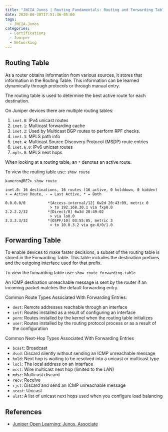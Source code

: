 ```yaml
---
title: "JNCIA Junos | Routing Fundamentals: Routing and Forwarding Tables"
date: 2020-06-30T17:51:36-05:00
tags:
  - JNCIA-Junos
categories:
  - Certifications
  - Juniper
  - Networking
---
```

## Routing Table
As a router obtains information from various sources, it stores that information in the Routing Table. This information can be learned dynamically through protocols or through manual entry.

The routing table is used to determine the best active route for each destination.

On Juniper devices there are multiple routing tables:
  1. `inet.0`: IPv4 unicast routes
  2. `inet.1`: Multicast forwarding cache
  3. `inet.2`: Used by Multicast BGP routes to perform RPF checks.
  4. `inet.3`: MPLS path info
  5. `inet.4`: Multicast Source Discovery Protocol (MSDP) route entries
  6. `inet.6.0`: IPv6 unicast routes
  7. `mpls.0`: MPLS next hops

When looking at a routing table, an `*` denotes an active route.

To view the routing table use: `show route`

```
kameron@RE2> show route

inet.0: 16 destinations, 16 routes (16 active, 0 holddown, 0 hidden)
+ = Active Route, - = Last Active, * = Both

0.0.0.0/0          *[Access-internal/12] 6w2d 20:43:09, metric 0
                    > to 192.168.30.1 via fxp0.0
2.2.2.2/32         *[Direct/0] 6w3d 20:49:02
                    > via lo0.0
3.3.3.3/32         *[OSPF/10] 03:55:05, metric 3
                    > to 10.0.3.2 via ge-0/0/1.0
```

## Forwarding Table
To enable devices to make faster decisions, a subset of the routing table is stored in the Forwarding Table. This table includes the destination prefixes and the outgoing interface used for that prefix. 

To view the forwarding table use: `show route forwarding-table`

An ICMP destination unreachable message is sent by the router if an incoming packet matches the default forwarding entry. 

Common Route Types Associated With Forwarding Entries:

  * `dest`: Remote addresses reachable through an interface
  * `intf`: Routes installed as a result of configuring an interface
  * `perm`: Routes installed by the kernel when the routing table initializes
  * `user`: Routes installed by the routing protocol process or as a result of the configuration

Common Next-Hop Types Associated With Forwarding Entries

  * `bcast`: Broadcast
  * `dscd`: Discard silently without sending an ICMP unreachable message
  * `hold`: Next hop is waiting to be resolved into a unicast or multicast type
  * `locl`: The local address on an interface
  * `mcst`: Wire multicast next hop (limited to the LAN)
  * `mdsc`: Multicast discard
  * `recv`: Receive
  * `rjct`: Discard and send an ICMP unreachable message
  * `ucast`: Unicast
  * `ulst`: A list of unicast next hops used when you configure load balancing

## References
  * [Juniper Open Learning: Junos, Associate](https://cloud.contentraven.com/junosgenius/learningpath-detail/1004/3/0/1)
